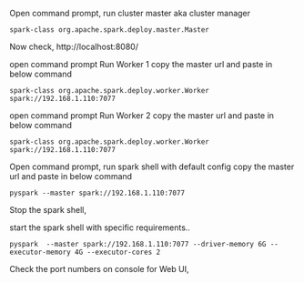 
Open command prompt, run cluster master aka cluster manager

```
spark-class org.apache.spark.deploy.master.Master
```

Now check, http://localhost:8080/

open command prompt Run Worker 1
copy the master url and paste in below command

```
spark-class org.apache.spark.deploy.worker.Worker spark://192.168.1.110:7077
```


open command prompt Run Worker 2
copy the master url and paste in below command
```
spark-class org.apache.spark.deploy.worker.Worker spark://192.168.1.110:7077
```

Open command prompt, run spark shell with default config
copy the master url and paste in below command
```
pyspark --master spark://192.168.1.110:7077
```

Stop the spark shell, 

start the spark shell with specific requirements..

```
pyspark  --master spark://192.168.1.110:7077 --driver-memory 6G --executor-memory 4G --executor-cores 2
```

Check the port numbers on console for Web UI,
 
